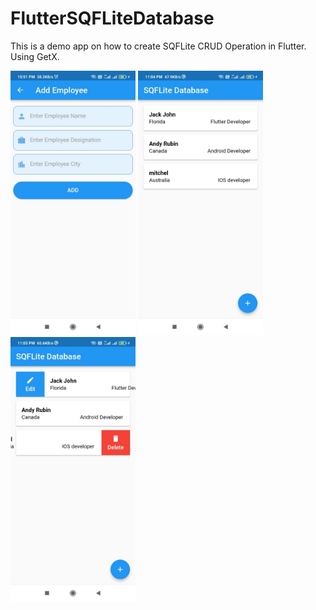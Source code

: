 # FlutterSQFLiteDatabase

This is a demo app on how to create SQFLite CRUD Operation in Flutter.
Using GetX.


<img src = "https://github.com/Priyank3032/FlutterSQFLiteDatabase/blob/main/images/1.jpeg" width ="200" >  <img src = "https://github.com/Priyank3032/FlutterSQFLiteDatabase/blob/main/images/2.jpeg" width ="200" >  <img src = "https://github.com/Priyank3032/FlutterSQFLiteDatabase/blob/main/images/3.jpeg" width ="200" >
